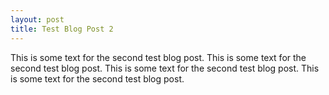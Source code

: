 ```yaml
---
layout: post
title: Test Blog Post 2
---
```


This is some text for the second test blog post. This is some text for the second test blog post. This is some text for the second test blog post. This is some text for the second test blog post.